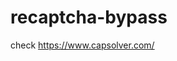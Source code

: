 # recaptcha-bypass
check https://www.capsolver.com/ 



















                                                                                                                         